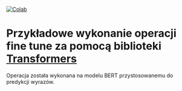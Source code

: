 [![Colab](https://colab.research.google.com/assets/colab-badge.svg)](https://colab.research.google.com/github/michalwilk123/huggingface-bert-finetune-example-pl/blob/master/ProjektSI_modele_2021.ipynb)


# Przykładowe wykonanie operacji fine tune za pomocą biblioteki [Transformers](https://huggingface.co/)

Operacja została wykonana na modelu BERT przystosowanemu do predykcji wyrazów.
